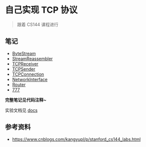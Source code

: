 # 自己实现 TCP 协议

> 跟着 CS144 课程进行

## 笔记

- [ByteStream](./writeups/lab0.md)
- [StreamReassembler](./writeups/lab1.md)
- [TCPReceiver](./writeups/lab2.md)
- [TCPSender](./writeups/lab3.md)
- [TCPConnection](./writeups/lab4.md)
- [NetworkInterface](./writeups/lab5.md)
- [Router](./writeups/lab6.md)
- [777](./writeups/lab7.md)

**完整笔记见代码注释~**

实验文档见 [docs](./docs)

## 参考资料

- https://www.cnblogs.com/kangyupl/p/stanford_cs144_labs.html
